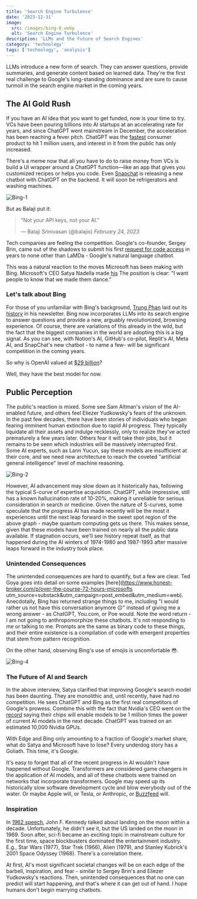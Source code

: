```yaml
---
title: 'Search Engine Turbulence'
date: '2023-12-31'
image:
  src: /images/bing-0.webp
  alt: 'Search Engine Turbulence'
description: 'LLMs and the Future of Search Engines'
category: 'technology'
tags: ['technology', 'analysis']
---
```


<style jsx>{`
 .prose a {
    text-decoration: underline;
    color: var(--color-accent);
 }
 .prose ol {
    list-style-type: decimal;
    margin-left: 2em; /* Adjust as needed for indentation */
    padding-left: 0.5em; /* Add padding if needed */
 }
 .prose ol li {
    margin-bottom: 0.5em;
    color: var(--color-text-primary);
    line-height: 1.5; /* Adjust line height for better readability */
 }
`}</style>

<div class="tldr-section">

LLMs introduce a new form of search. They can answer questions, provide summaries, and
generate content based on learned data. They're the first real challenge to Google's
long-standing dominance and are sure to cause turmoil in the search engine market in the
coming years.

</div>

## The AI Gold Rush

If you have an AI idea that you want to get funded, now is your time to try. VCs have been
pouring billions into AI startups at an accelerating rate for years, and since ChatGPT went
mainstream in December, the acceleration has been reaching a fever pitch. ChatGPT was the
[fastest](https://www.reuters.com/technology/chatgpt-sets-record-fastest-growing-user-base-analyst-note-2023-02-01/)
consumer product to hit 1 million users, and interest in it from the public has only increased.

There's a meme now that all you have to do to raise money from VCs is build a UI wrapper
around a ChatGPT function—like an app that gives you customized recipes or helps you code.
Even [Snapchat](https://www.theverge.com/2023/2/27/23614959/snapchat-my-ai-chatbot-chatgpt-openai-plus-subscription)
is releasing a new chatbot with ChatGPT on the backend. It will soon be refrigerators and
washing machines.

![Bing-1](/images/bing-1.webp)

But as Balaji put it:

> "Not your API keys, not your AI."
>
> — Balaji Srinivasan (@balajis) _February 24, 2023_

Tech companies are feeling the competition. Google's co-founder, Sergey Brin, came out of
the shadows to submit his first
[request for code access](https://www.forbes.com/sites/richardnieva/2023/01/31/sergey-brin-code-request-lamda/?sh=751f6a857ce6)
in years to none other than LaMDa - Google's natural language chatbot.

This was a natural reaction to the moves Microsoft has been making with Bing. Microsoft's
CEO Satya Nadella made [his](https://www.youtube.com/watch?v=UcLw-CNySiA)
The position is clear: "I want people to know that we made them dance."

### Let's talk about Bing

For those of you unfamiliar with Bing's background,
[Trung Phan](https://www.readtrung.com/) laid out its
[history](https://www.readtrung.com/p/bing-a-history-in-7-stories) in his
newsletter. Bing now incorporates LLMs into its search engine to answer questions and
provide a new, arguably revolutionized, browsing experience. Of course, there are variations
of this already in the wild, but the fact that the biggest companies in the world are
adopting this is a big signal. As you can see, with Notion's AI, GitHub's co-pilot, Replit's
AI, Meta AI, and SnapChat's new chatbot - to name a few- will be significant
competition in the coming years.

So why is OpenAI valued at
[$29 billion](https://bdtechtalks.com/2023/01/09/openai-tender-offer/)?

Well, they have the best model for now.

## Public Perception

The public's reaction is mixed. Some see Sam Altman's vision of the AI-enabled future, and
others feel Eliezer Yudkowsky's fears of the unknown. In the past few decades, there have
been stories of individuals who began fearing imminent human extinction due to rapid AI
progress. They typically liquidate all their assets and indulge recklessly, only to realize
they've acted prematurely a few years later. Others fear it will take their jobs, but it
remains to be seen which industries will be massively interrupted first. Some AI experts,
such as Lann Yucun, say these models are insufficient at their core, and we need new architecture to
reach the coveted "artificial general intelligence" level of machine reasoning.

![Bing-2](/images/bing-2.webp)

However, AI advancement may slow down as it historically has, following the typical S-curve
of expertise acquisition. ChatGPT, while impressive, still has a known hallucination rate of
10-20%, making it unreliable for serious consideration in search or medicine. Given the
nature of S-curves, some speculate that the progress AI has made recently will be the most
it experiences until the next leap forward in the sweet spot region of the
above graph - maybe quantum computing gets us there. This makes sense, given that these
models have been trained on nearly all the public data available. If stagnation occurs,
we'll see history repeat itself, as that happened during the AI winters of 1974-1980 and
1987-1993 after massive leaps forward in the industry took place.

### Unintended Consequences

The unintended consequences are hard to quantify, but a few are clear. Ted Goya goes into
detail on some examples
[here](https://www.honest-broker.com/p/over-the-course-72-hours-microsofts utm_source=substack&utm_campaign=post_embed&utm_medium=web).
Anecdotally, Bing has returned strange things to me, including "I would rather us not have
this conversation anymore 😔" instead of giving me a wrong answer - as ChatGPT, You.com, or
Poe would. Note the word return - I am not going to anthropomorphize these chatbots. It's
not responding to me or talking to me. Prompts are the same as binary code to these things,
and their entire existence is a compilation of code with emergent properties that stem from pattern recognition.

On the other hand, observing Bing's use of emojis is uncomfortable 😳.

![Bing-4](/images/bing-4.webp)

### The Future of AI and Search

In the above interview, Satya clarified that improving Google's search model has been
daunting. They are monolithic and, until recently, have had no competition. He sees ChatGPT
and Bing as the first real competitors of Google's prowess. Combine this with the fact that
Nvidia's CEO went on the
[record](https://www.pcgamer.com/nvidia-predicts-ai-models-one-million-times-more-powerful-than-chatgpt-within-10-years/)
saying their chips will enable models to be 1 million times the power of current AI models in the next
decade. ChatGPT was trained on an estimated 10,000 Nvidia GPUs.

With Edge and Bing only amounting to a fraction of Google's market share, what do Satya
and Microsoft have to lose? Every underdog story has a Goliath. This time, it's Google.

It's easy to forget that all of the recent progress in AI wouldn't have happened without
Google. Transformers are considered game changers in the application of AI models, and all
of these chatbots were trained on networks that incorporate transformers. Google may speed
up its historically slow software development cycle and blow everybody out of the water. Or
maybe Apple will, or Tesla, or Anthropic, or
[Buzzfeed](https://hackernoon.com/how-buzzfeed-plans-to-use-ai-to-generate-listicles-and-more-content)
will.

### Inspiration

In
[1962 speech](https://www.npr.org/2022/09/12/1122375097/space-exploration-jfk-we-choose-the-moon-speech#:~:text=His%20%22We%20Choose%20the%20Moon%22%20speech%20became%20a%20pivotal%20moment,at%20Rice%20University%20in%20Houston.),
John F. Kennedy talked about landing on the moon within a decade. Unfortunately, he didn't
see it, but the US landed on the moon in 1969. Soon after, sci-fi became an exciting topic
in mainstream culture for the first time, space blockbusters dominated the entertainment
industry. E.g., Star Wars (1977), Star Trek (1966), Alien (1979), and Stanley Kubrick's 2001
Space Odyssey (1968). There's a correlation there.

At first, AI's most significant societal changes will be on each edge of the barbell,
inspiration, and fear - similar to Sergey Brin's and Eliezer Yudkowsky's reactions. Then,
unintended consequences that no one can predict will start happening, and that's where it
can get out of hand. I hope humans don't begin marrying chatbots.
